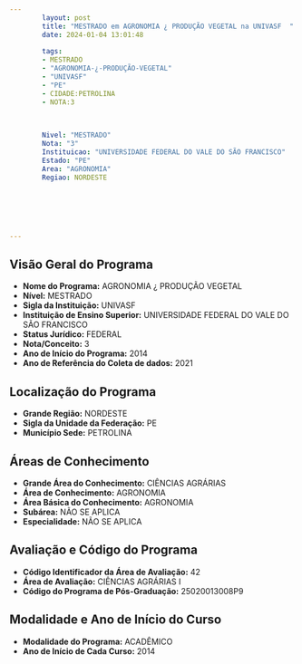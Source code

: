 ```yaml
---
        layout: post
        title: "MESTRADO em AGRONOMIA ¿ PRODUÇÃO VEGETAL na UNIVASF  "
        date: 2024-01-04 13:01:48
     
        tags:
        - MESTRADO
        - "AGRONOMIA-¿-PRODUÇÃO-VEGETAL"
        - "UNIVASF"
        - "PE"
        - CIDADE:PETROLINA
        - NOTA:3
        
       

        Nivel: "MESTRADO"
        Nota: "3"
        Instituicao: "UNIVERSIDADE FEDERAL DO VALE DO SÃO FRANCISCO"
        Estado: "PE"
        Area: "AGRONOMIA"
        Regiao: NORDESTE
        
        
        
        
        
        
---
```

## Visão Geral do Programa
- **Nome do Programa:** AGRONOMIA ¿ PRODUÇÃO VEGETAL
- **Nível:** MESTRADO
- **Sigla da Instituição:** UNIVASF
- **Instituição de Ensino Superior:** UNIVERSIDADE FEDERAL DO VALE DO SÃO FRANCISCO
- **Status Jurídico:** FEDERAL
- **Nota/Conceito:** 3
- **Ano de Início do Programa:** 2014
- **Ano de Referência do Coleta de dados:** 2021

## Localização do Programa
- **Grande Região:** NORDESTE
- **Sigla da Unidade da Federação:** PE
- **Município Sede:** PETROLINA

## Áreas de Conhecimento
- **Grande Área do Conhecimento:** CIÊNCIAS AGRÁRIAS
- **Área de Conhecimento:** AGRONOMIA
- **Área Básica do Conhecimento:** AGRONOMIA
- **Subárea:** NÃO SE APLICA
- **Especialidade:** NÃO SE APLICA

## Avaliação e Código do Programa
- **Código Identificador da Área de Avaliação:** 42
- **Área de Avaliação:** CIÊNCIAS AGRÁRIAS I
- **Código do Programa de Pós-Graduação:** 25020013008P9


## Modalidade e Ano de Início do Curso
- **Modalidade do Programa:** ACADÊMICO
- **Ano de Início de Cada Curso:** 2014
